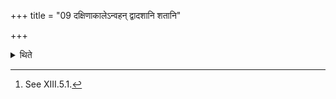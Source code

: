 +++
title = "09 दक्षिणाकालेऽन्वहन् द्वादशानि शतानि"

+++

<details><summary>थिते</summary>

9. At the time of giving the sacrificial gifts,[^1] (the sacrificer) gives twelve hundred (cows), in case (the Dvādaśāha is) an Ahīna.  

[^1]: See XIII.5.1. 
</details>
